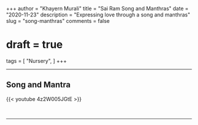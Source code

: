 +++
author = "Khayern Murali"
title = "Sai Ram Song and Manthras"
date = "2020-11-23"
description = "Expressing love through a song and manthras"
slug = "song-manthras"
comments = false
# draft = true
tags = [
    "Nursery",
]
+++

---

## Song and Mantra

{{< youtube 4z2W005JGtE >}}

<br>

---

